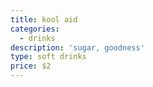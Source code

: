 ```yaml
---
title: kool aid
categories:
  - drinks
description: 'sugar, goodness'
type: soft drinks
price: $2
---
```


